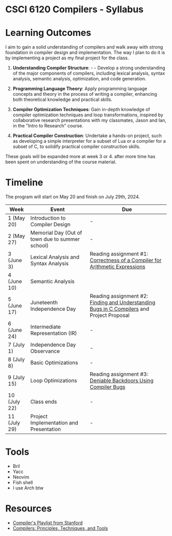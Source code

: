 # CSCI 6120 Compilers - Syllabus
# Learning Outcomes
I aim to gain a solid understanding of compilers and walk away with strong foundation in compiler design and implementation. The way I plan to do it is by implementing a project as my final project for the class. 

1.  **Understanding Compiler Structure**: - - Develop a strong understanding of the major components of compilers, including lexical analysis, syntax analysis, semantic analysis, optimization, and code generation.
    
2.  **Programming Language Theory**: Apply programming language concepts and theory in the process of writing a compiler, enhancing both theoretical knowledge and practical skills.
    
3.  **Compiler Optimization Techniques**: Gain in-depth knowledge of compiler optimization techniques and loop transformations, inspired by collaborative research presentations with my classmates, Jason and Ian, in the "Intro to Research" course.
    
4.  **Practical Compiler Construction**: Undertake a hands-on project, such as developing a simple interpreter for a subset of Lua or a compiler for a subset of C, to solidify practical compiler construction skills.
   
   These goals will be expanded more at week 3 or 4. after more time has been spent on understanding of the course material. 


# Timeline

<!-- Tweak the following table as needed to enter your goal, timelines, deliverables, … -->

The program will start on May 20 and finish on July 29th, 2024.


| Week         | Event                                               | Due                                                                                                                                                       |
| ------------ | --------------------------------------------------- | --------------------------------------------------------------------------------------------------------------------------------------------------------- |
| 1 (May 20)   | Introduction to Compiler Design                     | -                                                                                                                                                         |
| 2 (May 27)   | Memorial Day (Out of town due to summer school)<br> | -                                                                                                                                                         |
| 3 (June 3)   | Lexical Analysis and Syntax Analysis                | Reading assignment #1: [Correctness of a Compiler for Arithmetic Expressions](http://jmc.stanford.edu/articles/mcpain.html)                               |
| 4 (June 10)  | Semantic Analysis                                   |                                                                                                                                                           |
| 5 (June 17)  | Juneteenth Independence Day                         | Reading assignment #2: [Finding and Understanding Bugs in C Compilers](https://users.cs.utah.edu/~regehr/papers/pldi11-preprint.pdf) and Project Proposal |
| 6 (June 24)  | Intermediate Representation (IR)                    | -                                                                                                                                                         |
| 7 (July 1)   | Independence Day Observance                         | -                                                                                                                                                         |
| 8 (July 8)   | Basic Optimizations                                 | -                                                                                                                                                         |
| 9 (July 15)  | Loop Optimizations                                  | Reading assignment #3: [Deniable Backdoors Using Compiler Bugs](https://www.alchemistowl.org/pocorgtfo/pocorgtfo08.pdf#page=7)                            |
| 10 (July 22) | Class ends                                          | -                                                                                                                                                         |
| 11 (July 29) | Project Implementation and Presentation             | -                                                                                                                                                         |
<!--

Week | Event | Due
--- | ----------- | ---------------------
1 (May 20) | Introduction to Compiler Design | Assignment: Simple lexical analyzer using regular expressions
2 (May 27) | Memorial Day | Assignment: Implement a basic lexer and parser for a simple language
3 (June 3) | Lexical Analysis and Syntax Analysis | Reading assignment #1: [Correctness of a Compiler for Arithmetic Expressions](http://jmc.stanford.edu/articles/mcpain.html)
4 (June 10) | Semantic Analysis | Assignment: Extend the parser to include semantic analysis
5 (June 17) | Juneteenth Independence Day | Reading assignment #2: [Finding and Understanding Bugs in C Compilers](https://users.cs.utah.edu/~regehr/papers/pldi11-preprint.pdf)
6 (June 24) | Intermediate Representation (IR) | Assignment: Implement an IR for the simple language
7 (July 1) | Independence Day Observance | Assignment: Implement constant folding, dead code elimination, CSE, and strength reduction in the IR
8 (July 8) | Loop Optimizations | Assignment: Implement loop unrolling and invariant code motion in the IR
9 (July 15) | Intermediate-Level Optimizations | Reading assignment #3: [Deniable Backdoors Using Compiler Bugs](https://www.alchemistowl.org/pocorgtfo/pocorgtfo08.pdf#page=7)
10 (July 22) | Advanced Optimizations and Backend Optimizations | Assignment: Implement a simple interprocedural optimization and basic instruction scheduling
11 (July 29) | Project Implementation and Presentation | Final project report and code submission


| Week | Date(s)     | Minimum                                                                                   | Bonus                                       | Extra Reading                                                                                                                        | Due                                                                                                                            |
| :--: | :---------- | :---------------------------------------------------------------------------------------- | :------------------------------------------ | :----------------------------------------------------------------------------------------------------------------------------------- | :----------------------------------------------------------------------------------------------------------------------------- |
|  1   | May 20, 22  | Lesson 1: Welcome & Overview, Performance and Measurement (Adrian)                        |                                             |                                                                                                                                      |                                                                                                                                |
|      | May 24      | Lesson 2: Representing Programs                                                           | Intermediate Representations (IRs)          |                                                                                                                                      |                                                                                                                                |
|  2   | May 27, 29  | Lesson 3: Local Analysis & Optimization                                                   |                                             |                                                                                                                                      |                                                                                                                                |
|  3   | June 3, 5   | Lesson 4: Data Flow                                                                       |                                             | Reading assignment #1: [An Incremental Approach to Compiler Construction](http://scheme2006.cs.uchicago.edu/11-ghuloum.pdf)          | [An Incremental Approach to Compiler Construction](http://scheme2006.cs.uchicago.edu/11-ghuloum.pdf)                           |
|      | June 7      | Lesson 5: Global Analysis & SSA                                                           | Type Systems (Overview)                     |                                                                                                                                      | Project Proposal Proposal                                                                                                      |
|  4   | June 10, 12 | Lesson 5: Global Analysis & SSA (cont.)                                                   |                                             |                                                                                                                                      |                                                                                                                                |
|      | June 14     | Register Allocation, Instruction Scheduling                                               |                                             |                                                                                                                                      | Project Proposal (final)                                                                                                       |
|  5   | June 17, 19 | Lesson 7: Loop Optimization, Lesson 8: Interprocedural Analysis                           | Polymorphism & Type Inference               | Reading assignment #2: [Finding and Understanding Bugs in C Compilers](https://users.cs.utah.edu/~regehr/papers/pldi11-preprint.pdf) | Reading assignment #3: [Deniable Backdoors Using Compiler Bugs](https://www.alchemistowl.org/pocorgtfo/pocorgtfo08.pdf#page=7) |
|      | June 21, 24 | Lesson 9: Alias Analysis                                                                  |                                             |                                                                                                                                      |                                                                                                                                |
|  6   | June 26, 28 | Lesson 10: Memory Management, Garbage Collection (GC) & Reference Counting (Mark Moeller) | Modern GC (Patrick LaFontaine)              |                                                                                                                                      |                                                                                                                                |
|      | July 1      |                                                                                           |                                             |                                                                                                                                      |                                                                                                                                |
|  7   | July 3      | Lesson 11: Dynamic Compilers                                                              |                                             |                                                                                                                                      |                                                                                                                                |
|      | July 8      | Superoptimization (Socrates Wong)                                                         |                                             |                                                                                                                                      |                                                                                                                                |
|  8   | July 10, 12 | Lesson 13: Concurrency & Parallelism                                                      | Formal Semantics, Type Safety and Soundness |                                                                                                                                      |                                                                                                                                |
|      | July 15     | Domain-Specific Languages (DSLs), Compiler Construction Tools                             | Vectorization (Ankush Rayabhari)            | Reading assignment #3: [Deniable Backdoors Using Compiler Bugs](https://www.alchemistowl.org/pocorgtfo/pocorgtfo08.pdf#page=7)       |                                                                                                                                |
|      | July 17     | Safe Parallelism (Hanchen Jin & Xinwen Wang), Program Analysis Techniques                 | Interactive Verification (Priya Srikumar)   |                                                                                                                                      |                                                                                                                                |
|      | July 22     | **Final Project Due** (no class)                                                          |                                             |                                                                                                                                      |                                                                                                                                |
|      |             |                                                                                           |                                             |                                                                                                                                      |                                                                                                                                |
-->
<!-- Once you are done with your timeline, please go back to your learning outcomes (research questions / goals), and wonder: are you giving you enough time to complete them all? Did new learning outcomes emerge from your timeline? If your mapping from weeks to learning outcomes, or from learning outcomes to weeks is partial, then something is wrong.-->

# Tools

<!-- List the tools & services you will be using. Please, prefer cross-OS, open-source & free tools as much as possible, and prefer if possible services that are free of charge. -->
- Bril
- Yacc
- Neovim
- Fish shell
- I use Arch btw

# Resources
- [Compiler's Playlist from Stanford](https://www.youtube.com/playlist?list=PLTsf9UeqkRebOYdw4uqSN0ugRShSmHrzH)
- [Compilers: Principles, Techniques, and Tools](https://www.amazon.com/Compilers-Principles-Techniques-Alfred-Aho/dp/0201100886)

<!--
List the resources you plan on using, ideally with precise bibliographical references and / or links.
Be specific: don't go on listing all the textbooks ever written on compilers, but refer precisely to e.g., Chapters or Sections of various material. Ideally, you could even tie those references back to your learning outcomes and (transitively) to your timeline.
-->